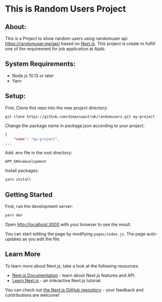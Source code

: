 # This is Random Users Project

## About:
This is a Project to show random users using randomuser api https://randomuser.me/api/ based on [Next.js](https://nextjs.org/).
This project is create to fulfill one of the requirement for job application at Ajaib.

## System Requirements:
 - Node.js 10.13 or later
 - Yarn

## Setup:
First, Clone this repo into the new project directory:
```
git clone https://github.com/dimassaputrak/randomusers.git my-project
```
Change the package name in package.json according to your project:
 
```json
{
    "name": "my-project",
...
```
Add .env file in the root directory:
```
APP_ENV=development
```

Install packages:
```bash
yarn install
```

## Getting Started

First, run the development server:

```bash
yarn dev
```

Open [http://localhost:3000](http://localhost:3000) with your browser to see the result.

You can start editing the page by modifying `pages/index.js`. The page auto-updates as you edit the file.

## Learn More

To learn more about Next.js, take a look at the following resources:

- [Next.js Documentation](https://nextjs.org/docs) - learn about Next.js features and API.
- [Learn Next.js](https://nextjs.org/learn) - an interactive Next.js tutorial.

You can check out [the Next.js GitHub repository](https://github.com/vercel/next.js/) - your feedback and contributions are welcome!
